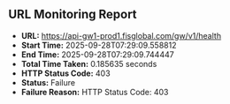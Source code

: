 ## URL Monitoring Report

- **URL:** https://api-gw1-prod1.fisglobal.com/gw/v1/health
- **Start Time:** 2025-09-28T07:29:09.558812
- **End Time:** 2025-09-28T07:29:09.744447
- **Total Time Taken:** 0.185635 seconds
- **HTTP Status Code:** 403
- **Status:** Failure
- **Failure Reason:** HTTP Status Code: 403
